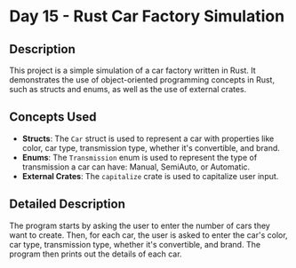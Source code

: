 # Day 15 - Rust Car Factory Simulation

## Description

This project is a simple simulation of a car factory written in Rust. It demonstrates the use of object-oriented programming concepts in Rust, such as structs and enums, as well as the use of external crates.

## Concepts Used

- **Structs**: The `Car` struct is used to represent a car with properties like color, car type, transmission type, whether it's convertible, and brand.
- **Enums**: The `Transmission` enum is used to represent the type of transmission a car can have: Manual, SemiAuto, or Automatic.
- **External Crates**: The `capitalize` crate is used to capitalize user input.

## Detailed Description

The program starts by asking the user to enter the number of cars they want to create. Then, for each car, the user is asked to enter the car's color, car type, transmission type, whether it's convertible, and brand. The program then prints out the details of each car.